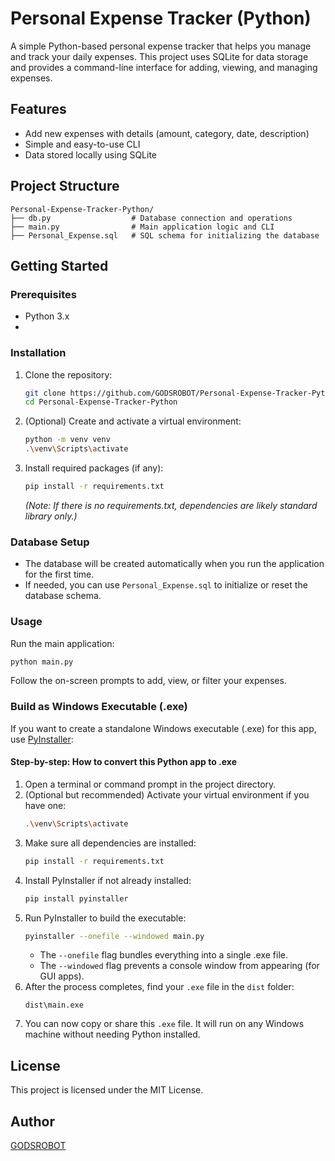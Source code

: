 # Personal Expense Tracker (Python)

A simple Python-based personal expense tracker that helps you manage and track your daily expenses. This project uses SQLite for data storage and provides a command-line interface for adding, viewing, and managing expenses.

## Features
- Add new expenses with details (amount, category, date, description)
- Simple and easy-to-use CLI
- Data stored locally using SQLite

## Project Structure
```
Personal-Expense-Tracker-Python/
├── db.py                  # Database connection and operations
├── main.py                # Main application logic and CLI
├── Personal_Expense.sql   # SQL schema for initializing the database
```

## Getting Started

### Prerequisites
- Python 3.x
-

### Installation
1. Clone the repository:
   ```sh
   git clone https://github.com/GODSROBOT/Personal-Expense-Tracker-Python.git
   cd Personal-Expense-Tracker-Python
   ```
2. (Optional) Create and activate a virtual environment:
   ```sh
   python -m venv venv
   .\venv\Scripts\activate
   ```
3. Install required packages (if any):
   ```sh
   pip install -r requirements.txt
   ```
   *(Note: If there is no requirements.txt, dependencies are likely standard library only.)*

### Database Setup
- The database will be created automatically when you run the application for the first time.
- If needed, you can use `Personal_Expense.sql` to initialize or reset the database schema.

### Usage
Run the main application:
```sh
python main.py
```
Follow the on-screen prompts to add, view, or filter your expenses.

### Build as Windows Executable (.exe)
If you want to create a standalone Windows executable (.exe) for this app, use [PyInstaller](https://pyinstaller.org/):

#### Step-by-step: How to convert this Python app to .exe
1. Open a terminal or command prompt in the project directory.
2. (Optional but recommended) Activate your virtual environment if you have one:
   ```sh
   .\venv\Scripts\activate
   ```
3. Make sure all dependencies are installed:
   ```sh
   pip install -r requirements.txt
   ```
4. Install PyInstaller if not already installed:
   ```sh
   pip install pyinstaller
   ```
5. Run PyInstaller to build the executable:
   ```sh
   pyinstaller --onefile --windowed main.py
   ```
   - The `--onefile` flag bundles everything into a single .exe file.
   - The `--windowed` flag prevents a console window from appearing (for GUI apps).
6. After the process completes, find your `.exe` file in the `dist` folder:
   ```
   dist\main.exe
   ```
7. You can now copy or share this `.exe` file. It will run on any Windows machine without needing Python installed.

## License
This project is licensed under the MIT License.

## Author
[GODSROBOT](https://github.com/GODSROBOT)
